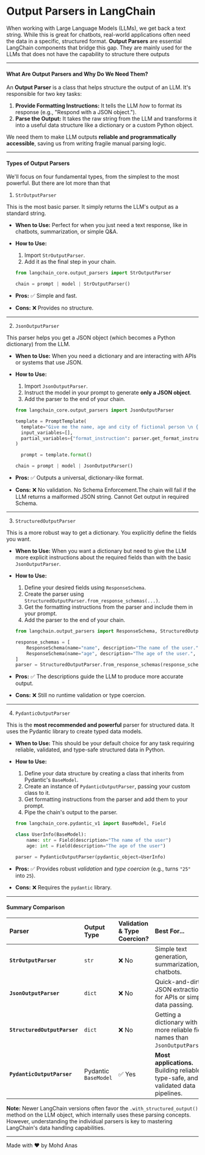 # Output Parsers in LangChain

When working with Large Language Models (LLMs), we get back a text string. While this is great for chatbots, real-world applications often need the data in a specific, structured format. **Output Parsers** are essential LangChain components that bridge this gap. They are mainly used for the LLMs that does not have the capability to structure there outputs

---

#### What Are Output Parsers and Why Do We Need Them?

An **Output Parser** is a class that helps structure the output of an LLM. It's responsible for two key tasks:

1.  **Provide Formatting Instructions:** It tells the LLM _how_ to format its response (e.g., "Respond with a JSON object.").
2.  **Parse the Output:** It takes the raw string from the LLM and transforms it into a useful data structure like a dictionary or a custom Python object.

We need them to make LLM outputs **reliable and programmatically accessible**, saving us from writing fragile manual parsing logic.

---

#### Types of Output Parsers

We'll focus on four fundamental types, from the simplest to the most powerful. But there are lot more than that

1. `StrOutputParser`

This is the most basic parser. It simply returns the LLM's output as a standard string.

- **When to Use:** Perfect for when you just need a text response, like in chatbots, summarization, or simple Q&A.
- **How to Use:**

  1.  Import `StrOutputParser`.
  2.  Add it as the final step in your chain.

  ```python
  from langchain_core.output_parsers import StrOutputParser

  chain = prompt | model | StrOutputParser()
  ```

- **Pros:** ✅ Simple and fast.
- **Cons:** ❌ Provides no structure.

---

2. `JsonOutputParser`

This parser helps you get a JSON object (which becomes a Python dictionary) from the LLM.

- **When to Use:** When you need a dictionary and are interacting with APIs or systems that use JSON.
- **How to Use:**

  1.  Import `JsonOutputParser`.
  2.  Instruct the model in your prompt to generate **only a JSON object**.
  3.  Add the parser to the end of your chain.

  ```python
  from langchain_core.output_parsers import JsonOutputParser

  template = PromptTemplate(
    template="Give me the name, age and city of fictional person \n {format_instruction}",
    input_variables=[],
    partial_variables={"format_instruction": parser.get_format_instructions()},
  )

    prompt = template.format()

  chain = prompt | model | JsonOutputParser()
  ```

- **Pros:** ✅ Outputs a universal, dictionary-like format.
- **Cons:** ❌ No validation. No Schema Enforcement.The chain will fail if the LLM returns a malformed JSON string. Cannot Get output in required Schema.

---

3. `StructuredOutputParser`

This is a more robust way to get a dictionary. You explicitly define the fields you want.

- **When to Use:** When you want a dictionary but need to give the LLM more explicit instructions about the required fields than with the basic `JsonOutputParser`.
- **How to Use:**

  1.  Define your desired fields using `ResponseSchema`.
  2.  Create the parser using `StructuredOutputParser.from_response_schemas(...)`.
  3.  Get the formatting instructions from the parser and include them in your prompt.
  4.  Add the parser to the end of your chain.

  ```python
  from langchain.output_parsers import ResponseSchema, StructuredOutputParser

  response_schemas = [
      ResponseSchema(name="name", description="The name of the user."),
      ResponseSchema(name="age", description="The age of the user.", type="int")
  ]
  parser = StructuredOutputParser.from_response_schemas(response_schemas)
  ```

- **Pros:** ✅ The descriptions guide the LLM to produce more accurate output.
- **Cons:** ❌ Still no runtime validation or type coercion.

---

4. `PydanticOutputParser`

This is the **most recommended and powerful** parser for structured data. It uses the Pydantic library to create typed data models.

- **When to Use:** This should be your default choice for any task requiring reliable, validated, and type-safe structured data in Python.
- **How to Use:**

  1.  Define your data structure by creating a class that inherits from Pydantic's `BaseModel`.
  2.  Create an instance of `PydanticOutputParser`, passing your custom class to it.
  3.  Get formatting instructions from the parser and add them to your prompt.
  4.  Pipe the chain's output to the parser.

  ```python
  from langchain_core.pydantic_v1 import BaseModel, Field

  class UserInfo(BaseModel):
      name: str = Field(description="The name of the user")
      age: int = Field(description="The age of the user")

  parser = PydanticOutputParser(pydantic_object=UserInfo)
  ```

- **Pros:** ✅ Provides robust _validation_ and _type coercion_ (e.g., turns `"25"` into `25`).
- **Cons:** ❌ Requires the `pydantic` library.

---

#### Summary Comparison

| Parser                       | Output Type          | Validation & Type Coercion? | Best For...                                                                        |
| :--------------------------- | :------------------- | :-------------------------- | :--------------------------------------------------------------------------------- |
| **`StrOutputParser`**        | `str`                | ❌ No                       | Simple text generation, summarization, or chatbots.                                |
| **`JsonOutputParser`**       | `dict`               | ❌ No                       | Quick-and-dirty JSON extraction for APIs or simple data passing.                   |
| **`StructuredOutputParser`** | `dict`               | ❌ No                       | Getting a dictionary with more reliable field names than `JsonOutputParser`.       |
| **`PydanticOutputParser`**   | Pydantic `BaseModel` | ✅ Yes                      | **Most applications.** Building reliable, type-safe, and validated data pipelines. |

**Note:** Newer LangChain versions often favor the `.with_structured_output()` method on the LLM object, which internally uses these parsing concepts. However, understanding the individual parsers is key to mastering LangChain's data handling capabilities.

---

Made with ❤️ by Mohd Anas
